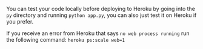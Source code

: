 You can test your code locally before deploying to Heroku by going into the `py` directory and running `python app.py`, you can also just test it on Heroku if you prefer.

If you receive an error from Heroku that says `no web process running` run the following command: `heroku ps:scale web=1`
